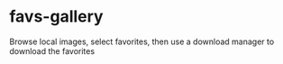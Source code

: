 # favs-gallery
Browse local images, select favorites, then use a download manager to download the favorites
